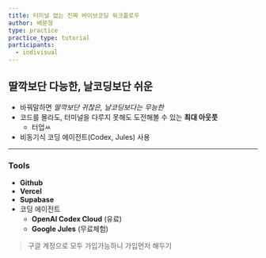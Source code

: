 ```yaml
---
title: 터미널 없는 진짜 바이브코딩 워크플로우
author: 배문형
type: practice
practice_type: tutorial
participants:
  - indivisual
---
```


## 딸깍보단 다능한, 날코딩보단 쉬운

- 바꿔말하면 *딸깍보단 귀찮은, 날코딩보다는 무능한*
- 코드를 몰라도, 터미널을 다루지 못해도 도전해볼 수 있는 **최대 아웃풋**
	- 터업ㅆ
- 비동기식 코딩 에이전트(Codex, Jules) 사용

***

### Tools

- **Github**
- **Vercel**
- **Supabase**
- 코딩 에이전트
	- **OpenAI Codex Cloud** (유료)
	- **Google Jules** (무료체험)

> 구글 계정으로 모두 가입가능하니 가입먼저 해두기